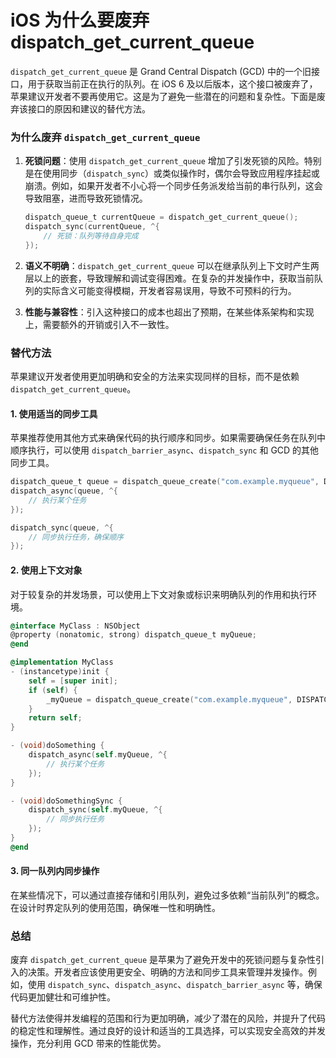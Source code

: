 # iOS 为什么要废弃 dispatch_get_current_queue

`dispatch_get_current_queue` 是 Grand Central Dispatch (GCD) 中的一个旧接口，用于获取当前正在执行的队列。在 iOS 6 及以后版本，这个接口被废弃了，苹果建议开发者不要再使用它。这是为了避免一些潜在的问题和复杂性。下面是废弃该接口的原因和建议的替代方法。

### 为什么废弃 `dispatch_get_current_queue`

1. **死锁问题**：使用 `dispatch_get_current_queue` 增加了引发死锁的风险。特别是在使用同步（`dispatch_sync`）或类似操作时，偶尔会导致应用程序挂起或崩溃。例如，如果开发者不小心将一个同步任务派发给当前的串行队列，这会导致阻塞，进而导致死锁情况。

   ```objective-c
   dispatch_queue_t currentQueue = dispatch_get_current_queue();
   dispatch_sync(currentQueue, ^{
       // 死锁：队列等待自身完成
   });
   ```

2. **语义不明确**：`dispatch_get_current_queue` 可以在继承队列上下文时产生两层以上的嵌套，导致理解和调试变得困难。在复杂的并发操作中，获取当前队列的实际含义可能变得模糊，开发者容易误用，导致不可预料的行为。

3. **性能与兼容性**：引入这种接口的成本也超出了预期，在某些体系架构和实现上，需要额外的开销或引入不一致性。

### 替代方法

苹果建议开发者使用更加明确和安全的方法来实现同样的目标，而不是依赖 `dispatch_get_current_queue`。

#### 1. **使用适当的同步工具**

苹果推荐使用其他方式来确保代码的执行顺序和同步。如果需要确保任务在队列中顺序执行，可以使用 `dispatch_barrier_async`、`dispatch_sync` 和 GCD 的其他同步工具。

```objective-c
dispatch_queue_t queue = dispatch_queue_create("com.example.myqueue", DISPATCH_QUEUE_CONCURRENT);
dispatch_async(queue, ^{
    // 执行某个任务
});

dispatch_sync(queue, ^{
    // 同步执行任务，确保顺序
});
```

#### 2. **使用上下文对象**

对于较复杂的并发场景，可以使用上下文对象或标识来明确队列的作用和执行环境。

```objective-c
@interface MyClass : NSObject
@property (nonatomic, strong) dispatch_queue_t myQueue;
@end

@implementation MyClass
- (instancetype)init {
    self = [super init];
    if (self) {
        _myQueue = dispatch_queue_create("com.example.myqueue", DISPATCH_QUEUE_CONCURRENT);
    }
    return self;
}

- (void)doSomething {
    dispatch_async(self.myQueue, ^{
        // 执行某个任务
    });
}

- (void)doSomethingSync {
    dispatch_sync(self.myQueue, ^{
        // 同步执行任务
    });
}
@end
```

#### 3. **同一队列内同步操作**

在某些情况下，可以通过直接存储和引用队列，避免过多依赖“当前队列”的概念。在设计时界定队列的使用范围，确保唯一性和明确性。

### 总结

废弃 `dispatch_get_current_queue` 是苹果为了避免开发中的死锁问题与复杂性引入的决策。开发者应该使用更安全、明确的方法和同步工具来管理并发操作。例如，使用 `dispatch_sync`、`dispatch_async`、`dispatch_barrier_async` 等，确保代码更加健壮和可维护性。

替代方法使得并发编程的范围和行为更加明确，减少了潜在的风险，并提升了代码的稳定性和理解性。通过良好的设计和适当的工具选择，可以实现安全高效的并发操作，充分利用 GCD 带来的性能优势。
